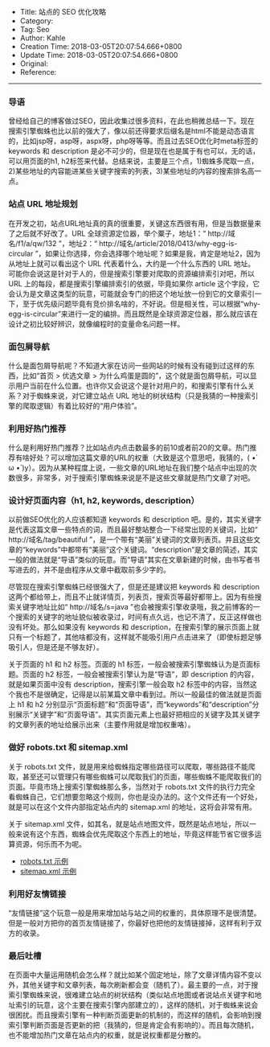 - Title: 站点的 SEO 优化攻略
- Category:
- Tag: Seo
- Author: Kahle
- Creation Time: 2018-03-05T20:07:54.666+0800
- Update Time: 2018-03-05T20:07:54.666+0800
- Original:
- Reference:

---


### 导语

曾经给自己的博客做过SEO，因此收集过很多资料，在此也稍微总结一下。现在搜索引擎蜘蛛也比以前的强大了，像以前还得要求后缀名是html不能是动态语言的，比如jsp呀，asp呀，aspx呀，php呀等等。而且过去SEO优化时meta标签的 keywords 和 description 是必不可少的，但是现在也是属于有也可以，无的话，可以用页面的h1, h2标签来代替。总结来说，主要是三个点，1)蜘蛛多爬取一点，2)某些地址的内容能进某些关键字搜索的列表，3)某些地址的内容的搜索排名高一点。


### 站点 URL 地址规划

在开发之初，站点URL地址真的真的很重要，关键这东西很有用，但是当数据量来了之后就不好改了。URL 全球资源定位器，举个粟子，地址1：“ http://域名/f1/a/qw/132 ”，地址2：“ http://域名/article/2018/0413/why-egg-is-circular ”，如果让你选择，你会选择哪个地址呢？如果是我，肯定是地址2，因为从地址上就可以看出这个 URL 代表着什么，大约是一个什么东西的 URL 地址。可能你会说这是针对于人的，但是搜索引擎要对爬取的资源编排索引对吧，所以 URL 上的每段，都是搜索引擎编排索引的依据，毕竟如果你 article 这个字段，它会认为是文章这类型的玩意，可能就会专门的把这个地址放一份到它的文章索引一下，至于优先级问题毕竟有竞价排名啥的，不好说。但是相关性，可以根据“why-egg-is-circular”来进行一定的编排。而且既然是全球资源定位器，那么就应该在设计之初比较好辨识，就像编程时的变量命名问题一样。


### 面包屑导航

什么是面包屑导航呢？不知道大家在访问一些网站的时候有没有碰到过这样的东西，比如“首页 > 优选文章 > 为什么鸡蛋是圆的”，这个就是面包屑导航，可以显示用户当前在什么位置。也许你又会说这个是针对用户的，和搜索引擎有什么关系？对于蜘蛛来说，对它建立站点 URL 地址的树状结构（只是我猜的一种搜索引擎的爬取逻辑）有着比较好的“用户体验”。


### 利用好热门推荐

什么是利用好热门推荐？比如站点内点击数最多的前10或者前20的文章。热门推荐有啥好处？可以增加这篇文章的URL的权重（大致是这个意思吧，我猜的，( •̀ ω •́ )y）。因为从某种程度上说，一些文章的URL地址在我们整个站点中出现的次数很多，非常多，对于搜索引擎蜘蛛来说是不是这些文章就是热门文章了对吧。


### 设计好页面内容（h1, h2, keywords, description）

以前做SEO优化的人应该都知道 keywords 和 description 吧。是的，其实关键字是代表这篇文章一些特点的词，而且最好整站整合一下经常出现的关键词，比如“ http://域名/tag/beautiful ”，是一个带有“美丽”关键词的文章列表页。并且这些文章的“keywords”中都带有“美丽”这个关键词。“description”是文章的简述，其实一般的做法就是“导语”类似的玩意。而“导语”其实在文章新建的时候，由书写者书写进去的，并不是由程序从文章中截取前多少字的。

尽管现在搜索引擎蜘蛛已经很强大了，但是还是建议把 keywords 和 description 这两个都给带上，而且不止就详情页，列表页，搜索页等最好都带上。因为有些搜索关键字地址比如“ http://域名/s=java ”也会被搜索引擎收录哦，我之前博客的一个搜索的关键字的地址貌似被收录过，时间有点久远，也记不清了，反正这样做也没有坏处。那么如果没有 keywords 和 description，在搜索引擎的展示页面上就只有一个标题了，其他啥都没有，这样就不能吸引用户点击进来了（即使标题足够吸引人，但是还是不够友好）。

关于页面的 h1 和 h2 标签。页面的 h1 标签，一般会被搜索引擎蜘蛛认为是页面标题。页面的 h2 标签，一般会被搜索引擎认为是“导语”，即 description 的内容，就是如果页面中没有 description，搜索引擎一般会取 h2 标签中的内容，当然这个我也不是很确定，记得是以前某篇文章中看到过。所以一般最佳的做法就是页面上 h1 和 h2 分别显示“页面标题”和“页面导语”，而“keywords”和“description”分别展示“关键字”和“页面导语”。其实页面元素上也最好把相应的关键字及其关键字的文章列表的地址给展示出来（主要作用就是增加权重咯）。


### 做好 robots.txt 和 sitemap.xml

关于 robots.txt 文件，就是用来给蜘蛛指定哪些路径可以爬取，哪些路径不能爬取，甚至还可以管理只有哪些蜘蛛可以爬取我们的页面，哪些蜘蛛不能爬取我们的页面。毕竟市场上搜索引擎蜘蛛那么多，当然对于 robots.txt 文件的执行力完全看蜘蛛自己，它们想要忽略这个规则，你也是没办法的。这个文件还有一个好处，就是可以在这个文件内部指定站点内的 sitemap.xml 的地址，这将会非常有用。

关于 sitemap.xml 文件，如其名，就是站点地图文件，既然是站点地址，所以一般来说有这个东西，蜘蛛会优先爬取这个东西上的地址，毕竟这样能节省它很多运算资源，何乐而不为呢。

- [robots.txt 示例](robots.txt)
- [sitemap.xml 示例](sitemap.xml)


### 利用好友情链接

“友情链接”这个玩意一般是用来增加站与站之间的权重的，具体原理不是很清楚。但是一般对方把你的首页友情链接了，你最好也把他的友情链接掉，这样有利于双方的收录。


### 最后吐槽

在页面中大量运用随机会怎么样？就比如某个固定地址，除了文章详情内容不变以外，其他关键字和文章列表，每次刷新都会变（随机了）。最主要的一点，对于搜索引擎蜘蛛来说，很难建立站点的树状结构（类似站点地图或者说站点关键字和地址索引的玩意，这个主要在搜索引擎内部建立的），这样的随机，对于蜘蛛来说会很困扰。而且搜索引擎有一种判断页面更新的机制的，而这样的随机，会影响到搜索引擎判断页面是否更新的把（我猜的，但是肯定会有影响的）。而且每次随机，也不能增加热门文章在站点内的权重，就是说权重都是分散的。


